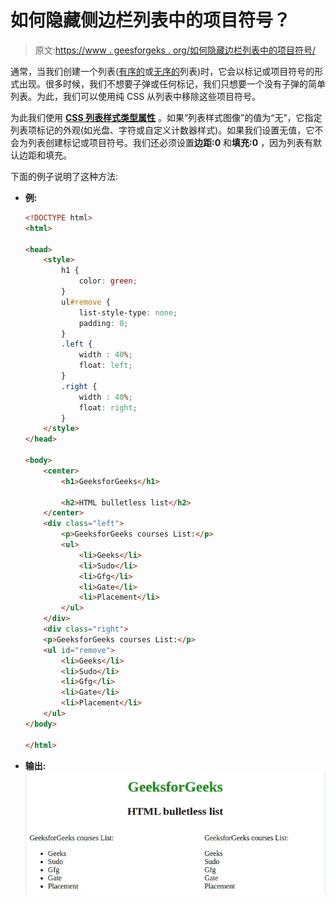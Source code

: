# 如何隐藏侧边栏列表中的项目符号？

> 原文:[https://www . geesforgeks . org/如何隐藏边栏列表中的项目符号/](https://www.geeksforgeeks.org/how-to-hide-the-bullets-on-list-for-the-sidebar/)

通常，当我们创建一个列表([有序的](https://www.geeksforgeeks.org/html-ol-tag/)或[无序的](https://www.geeksforgeeks.org/html-ul-tag/)列表)时，它会以标记或项目符号的形式出现。很多时候，我们不想要子弹或任何标记，我们只想要一个没有子弹的简单列表。为此，我们可以使用纯 CSS 从列表中移除这些项目符号。

为此我们使用 **[CSS 列表样式类型属性](https://www.geeksforgeeks.org/css-list-style-type-property/)** 。如果“列表样式图像”的值为“无”，它指定列表项标记的外观(如光盘、字符或自定义计数器样式)。如果我们设置无值，它不会为列表创建标记或项目符号。我们还必须设置**边距:0** 和**填充:0** ，因为列表有默认边距和填充。

下面的例子说明了这种方法:

*   **例:**

    ```html
    <!DOCTYPE html> 
    <html> 

    <head> 
        <style>
            h1 {
                color: green;
            }
            ul#remove {
                list-style-type: none;
                padding: 0;
            }
            .left {
                width : 40%;
                float: left;
            }
            .right {
                width : 40%;
                float: right;
            }
        </style>
    </head> 

    <body> 
        <center>
            <h1>GeeksforGeeks</h1> 

            <h2>HTML bulletless list</h2> 
        </center>
        <div class="left">
            <p>GeeksforGeeks courses List:</p> 
            <ul> 
                <li>Geeks</li> 
                <li>Sudo</li> 
                <li>Gfg</li> 
                <li>Gate</li> 
                <li>Placement</li> 
            </ul> 
        </div>
        <div class="right">
        <p>GeeksforGeeks courses List:</p> 
        <ul id="remove"> 
            <li>Geeks</li> 
            <li>Sudo</li> 
            <li>Gfg</li> 
            <li>Gate</li> 
            <li>Placement</li> 
        </ul> 
    </body> 

    </html>                     
    ```

*   **输出:** ![](img/a8fac2518bf24faafc9efc4cc74d3495.png)